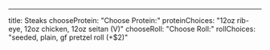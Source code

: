 ---
title: Steaks
chooseProtein: "Choose Protein:"
proteinChoices: "12oz rib-eye, 12oz chicken, 12oz seitan (V)"
chooseRoll: "Choose Roll:"
rollChoices: "seeded, plain, gf pretzel roll (+$2)"